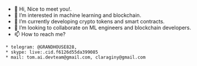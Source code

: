 - 👋 Hi, Nice to meet you!.
- 👀 I’m interested in machine learning and blockchain.
- 🌱 I’m currently developing crypto tokens and smart contracts.
- 💞️ I’m looking to collaborate on ML engineers and blockchain developers.
- 📫 How to reach me? 
```
* telegram: @GRANDHOUSE828,
* skype: live:.cid.f6126d55da399085
* mail: tom.ai.devteam@gmail.com, claraginy@gmail.com
```

<!---
abcdxyz8/abcdxyz8 is a ✨ special ✨ repository because its `README.md` (this file) appears on your GitHub profile.
You can click the Preview link to take a look at your changes.
--->
